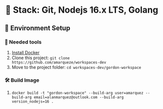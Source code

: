 <h1 align="center">
  🎯 Stack: Git, Nodejs 16.x LTS, Golang
</h1>

## 🚀 Environment Setup

### 🐳 Needed tools

1. [Install Docker](https://www.docker.com/get-started)
2. Clone this project: `git clone https://github.com/amarqueze/workspaces-dev`
3. Move to the project folder: `cd workspaces-dev/gordon-workspace`

### 🛠️ Build Image

1. `docker build -t "gordon-workspace" --build-arg user=amarquez --build-arg email=alanmarquez@outlook.com --build-arg version_nodejs=16 .`